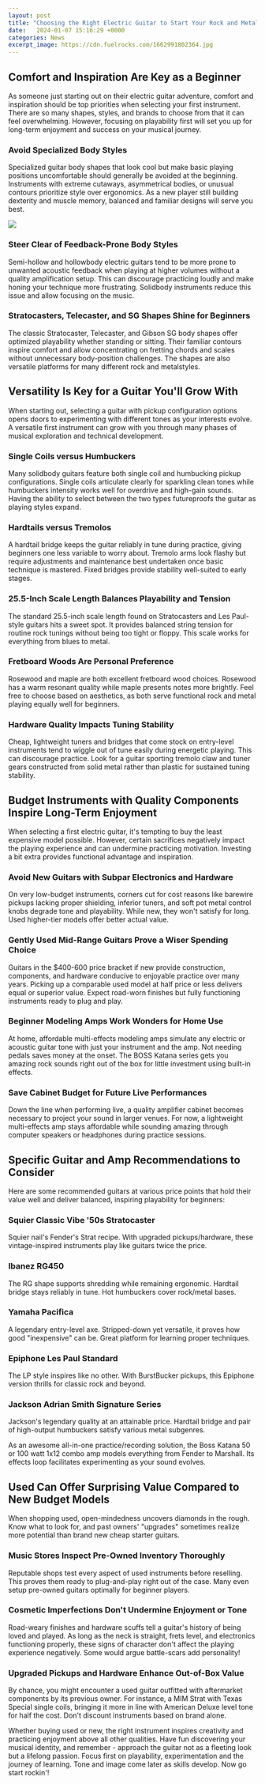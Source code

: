 ```yaml
---
layout: post
title: "Choosing the Right Electric Guitar to Start Your Rock and Metal Journey"
date:   2024-01-07 15:16:29 +0000
categories: News
excerpt_image: https://cdn.fuelrocks.com/1662991802364.jpg
---
```

## Comfort and Inspiration Are Key as a Beginner  

As someone just starting out on their electric guitar adventure, comfort and inspiration should be top priorities when selecting your first instrument. There are so many shapes, styles, and brands to choose from that it can feel overwhelming. However, focusing on playability first will set you up for long-term enjoyment and success on your musical journey.

### Avoid Specialized Body Styles  

Specialized guitar body shapes that look cool but make basic playing positions uncomfortable should generally be avoided at the beginning. Instruments with extreme cutaways, asymmetrical bodies, or unusual contours prioritize style over ergonomics. As a new player still building dexterity and muscle memory, balanced and familiar designs will serve you best.


![](https://cdn.fuelrocks.com/1662991802364.jpg)
### Steer Clear of Feedback-Prone Body Styles

Semi-hollow and hollowbody electric guitars tend to be more prone to unwanted acoustic feedback when playing at higher volumes without a quality amplification setup. This can discourage practicing loudly and make honing your technique more frustrating. Solidbody instruments reduce this issue and allow focusing on the music.

### Stratocasters, Telecaster, and SG Shapes Shine for Beginners

The classic Stratocaster, Telecaster, and Gibson SG body shapes offer optimized playability whether standing or sitting. Their familiar contours inspire comfort and allow concentrating on fretting chords and scales without unnecessary body-position challenges. The shapes are also versatile platforms for many different rock and metalstyles. 

## Versatility Is Key for a Guitar You'll Grow With

When starting out, selecting a guitar with pickup configuration options opens doors to experimenting with different tones as your interests evolve. A versatile first instrument can grow with you through many phases of musical exploration and technical development.

### Single Coils versus Humbuckers

Many solidbody guitars feature both single coil and humbucking pickup configurations. Single coils articulate clearly for sparkling clean tones while humbuckers intensity works well for overdrive and high-gain sounds. Having the ability to select between the two types futureproofs the guitar as playing styles expand.

### Hardtails versus Tremolos  

A hardtail bridge keeps the guitar reliably in tune during practice, giving beginners one less variable to worry about. Tremolo arms look flashy but require adjustments and maintenance best undertaken once basic technique is mastered. Fixed bridges provide stability well-suited to early stages.

### 25.5-Inch Scale Length Balances Playability and Tension

The standard 25.5-inch scale length found on Stratocasters and Les Paul-style guitars hits a sweet spot. It provides balanced string tension for routine rock tunings without being too tight or floppy. This scale works for everything from blues to metal.

### Fretboard Woods Are Personal Preference  

Rosewood and maple are both excellent fretboard wood choices. Rosewood has a warm resonant quality while maple presents notes more brightly. Feel free to choose based on aesthetics, as both serve functional rock and metal playing equally well for beginners.   

### Hardware Quality Impacts Tuning Stability

Cheap, lightweight tuners and bridges that come stock on entry-level instruments tend to wiggle out of tune easily during energetic playing. This can discourage practice. Look for a guitar sporting tremolo claw and tuner gears constructed from solid metal rather than plastic for sustained tuning stability.

## Budget Instruments with Quality Components Inspire Long-Term Enjoyment

When selecting a first electric guitar, it's tempting to buy the least expensive model possible. However, certain sacrifices negatively impact the playing experience and can undermine practicing motivation. Investing a bit extra provides functional advantage and inspiration. 

### Avoid New Guitars with Subpar Electronics and Hardware

On very low-budget instruments, corners cut for cost reasons like barewire pickups lacking proper shielding, inferior tuners, and soft pot metal control knobs degrade tone and playability. While new, they won't satisfy for long. Used higher-tier models offer better actual value.

### Gently Used Mid-Range Guitars Prove a Wiser Spending Choice

Guitars in the $400-600 price bracket if new provide construction, components, and hardware conducive to enjoyable practice over many years. Picking up a comparable used model at half price or less delivers equal or superior value. Expect road-worn finishes but fully functioning instruments ready to plug and play.

### Beginner Modeling Amps Work Wonders for Home Use

At home, affordable multi-effects modeling amps simulate any electric or acoustic guitar tone with just your instrument and the amp. Not needing pedals saves money at the onset. The BOSS Katana series gets you amazing rock sounds right out of the box for little investment using built-in effects.

### Save Cabinet Budget for Future Live Performances  

Down the line when performing live, a quality amplifier cabinet becomes necessary to project your sound in larger venues. For now, a lightweight multi-effects amp stays affordable while sounding amazing through computer speakers or headphones during practice sessions.

## Specific Guitar and Amp Recommendations to Consider

Here are some recommended guitars at various price points that hold their value well and deliver balanced, inspiring playability for beginners:

### Squier Classic Vibe '50s Stratocaster 

Squier nail's Fender's Strat recipe. With upgraded pickups/hardware, these vintage-inspired instruments play like guitars twice the price. 

### Ibanez RG450

The RG shape supports shredding while remaining ergonomic. Hardtail bridge stays reliably in tune. Hot humbuckers cover rock/metal bases.

### Yamaha Pacifica

A legendary entry-level axe. Stripped-down yet versatile, it proves how good "inexpensive" can be. Great platform for learning proper techniques.

### Epiphone Les Paul Standard

The LP style inspires like no other. With BurstBucker pickups, this Epiphone version thrills for classic rock and beyond. 

### Jackson Adrian Smith Signature Series

Jackson's legendary quality at an attainable price. Hardtail bridge and pair of high-output humbuckers satisfy various metal subgenres.

As an awesome all-in-one practice/recording solution, the Boss Katana 50 or 100 watt 1x12 combo amp models everything from Fender to Marshall. Its effects loop facilitates experimenting as your sound evolves.

## Used Can Offer Surprising Value Compared to New Budget Models

When shopping used, open-mindedness uncovers diamonds in the rough. Know what to look for, and past owners' "upgrades" sometimes realize more potential than brand new cheap starter guitars.

### Music Stores Inspect Pre-Owned Inventory Thoroughly  

Reputable shops test every aspect of used instruments before reselling. This proves them ready to plug-and-play right out of the case. Many even setup pre-owned guitars optimally for beginner players.

### Cosmetic Imperfections Don't Undermine Enjoyment or Tone

Road-weary finishes and hardware scuffs tell a guitar's history of being loved and played. As long as the neck is straight, frets level, and electronics functioning properly, these signs of character don't affect the playing experience negatively. Some would argue battle-scars add personality!

### Upgraded Pickups and Hardware Enhance Out-of-Box Value

By chance, you might encounter a used guitar outfitted with aftermarket components by its previous owner. For instance, a MIM Strat with Texas Special single coils, bringing it more in line with American Deluxe level tone for half the cost. Don't discount instruments based on brand alone. 

Whether buying used or new, the right instrument inspires creativity and practicing enjoyment above all other qualities. Have fun discovering your musical identity, and remember - approach the guitar not as a fleeting look but a lifelong passion. Focus first on playability, experimentation and the journey of learning. Tone and image come later as skills develop. Now go start rockin'!